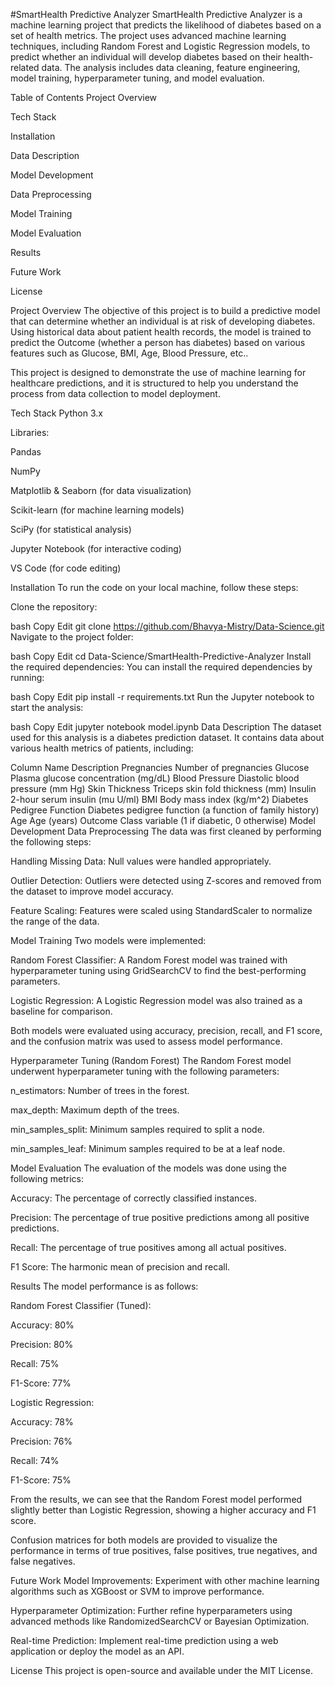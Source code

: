 #SmartHealth Predictive Analyzer
SmartHealth Predictive Analyzer is a machine learning project that predicts the likelihood of diabetes based on a set of health metrics. The project uses advanced machine learning techniques, including Random Forest and Logistic Regression models, to predict whether an individual will develop diabetes based on their health-related data. The analysis includes data cleaning, feature engineering, model training, hyperparameter tuning, and model evaluation.

Table of Contents
Project Overview

Tech Stack

Installation

Data Description

Model Development

Data Preprocessing

Model Training

Model Evaluation

Results

Future Work

License

Project Overview
The objective of this project is to build a predictive model that can determine whether an individual is at risk of developing diabetes. Using historical data about patient health records, the model is trained to predict the Outcome (whether a person has diabetes) based on various features such as Glucose, BMI, Age, Blood Pressure, etc..

This project is designed to demonstrate the use of machine learning for healthcare predictions, and it is structured to help you understand the process from data collection to model deployment.

Tech Stack
Python 3.x

Libraries:

Pandas

NumPy

Matplotlib & Seaborn (for data visualization)

Scikit-learn (for machine learning models)

SciPy (for statistical analysis)

Jupyter Notebook (for interactive coding)

VS Code (for code editing)

Installation
To run the code on your local machine, follow these steps:

Clone the repository:

bash
Copy
Edit
git clone https://github.com/Bhavya-Mistry/Data-Science.git
Navigate to the project folder:

bash
Copy
Edit
cd Data-Science/SmartHealth-Predictive-Analyzer
Install the required dependencies: You can install the required dependencies by running:

bash
Copy
Edit
pip install -r requirements.txt
Run the Jupyter notebook to start the analysis:

bash
Copy
Edit
jupyter notebook model.ipynb
Data Description
The dataset used for this analysis is a diabetes prediction dataset. It contains data about various health metrics of patients, including:


Column Name	Description
Pregnancies	Number of pregnancies
Glucose	Plasma glucose concentration (mg/dL)
Blood Pressure	Diastolic blood pressure (mm Hg)
Skin Thickness	Triceps skin fold thickness (mm)
Insulin	2-hour serum insulin (mu U/ml)
BMI	Body mass index (kg/m^2)
Diabetes Pedigree Function	Diabetes pedigree function (a function of family history)
Age	Age (years)
Outcome	Class variable (1 if diabetic, 0 otherwise)
Model Development
Data Preprocessing
The data was first cleaned by performing the following steps:

Handling Missing Data: Null values were handled appropriately.

Outlier Detection: Outliers were detected using Z-scores and removed from the dataset to improve model accuracy.

Feature Scaling: Features were scaled using StandardScaler to normalize the range of the data.

Model Training
Two models were implemented:

Random Forest Classifier: A Random Forest model was trained with hyperparameter tuning using GridSearchCV to find the best-performing parameters.

Logistic Regression: A Logistic Regression model was also trained as a baseline for comparison.

Both models were evaluated using accuracy, precision, recall, and F1 score, and the confusion matrix was used to assess model performance.

Hyperparameter Tuning (Random Forest)
The Random Forest model underwent hyperparameter tuning with the following parameters:

n_estimators: Number of trees in the forest.

max_depth: Maximum depth of the trees.

min_samples_split: Minimum samples required to split a node.

min_samples_leaf: Minimum samples required to be at a leaf node.

Model Evaluation
The evaluation of the models was done using the following metrics:

Accuracy: The percentage of correctly classified instances.

Precision: The percentage of true positive predictions among all positive predictions.

Recall: The percentage of true positives among all actual positives.

F1 Score: The harmonic mean of precision and recall.

Results
The model performance is as follows:

Random Forest Classifier (Tuned):

Accuracy: 80%

Precision: 80%

Recall: 75%

F1-Score: 77%

Logistic Regression:

Accuracy: 78%

Precision: 76%

Recall: 74%

F1-Score: 75%

From the results, we can see that the Random Forest model performed slightly better than Logistic Regression, showing a higher accuracy and F1 score.

Confusion matrices for both models are provided to visualize the performance in terms of true positives, false positives, true negatives, and false negatives.

Future Work
Model Improvements: Experiment with other machine learning algorithms such as XGBoost or SVM to improve performance.

Hyperparameter Optimization: Further refine hyperparameters using advanced methods like RandomizedSearchCV or Bayesian Optimization.

Real-time Prediction: Implement real-time prediction using a web application or deploy the model as an API.

License
This project is open-source and available under the MIT License.
